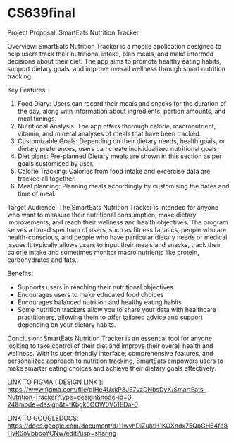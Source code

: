 # CS639final

Project Proposal: SmartEats Nutrition Tracker

Overview:
SmartEats Nutrition Tracker is a mobile application designed to help users track their nutritional intake, plan meals, and make informed decisions about their diet. The app aims to promote healthy eating habits, support dietary goals, and improve overall wellness through smart nutrition tracking.

Key Features:

1.	Food Diary: Users can record their meals and snacks for the duration of the day, along with information about ingredients, portion amounts, and meal timings.
2.	Nutritional Analysis: The app offers thorough calorie, macronutrient, vitamin, and mineral analyses of meals that have been tracked.
3.	Customizable Goals: Depending on their dietary needs, health goals, or dietary preferences, users can create individualized nutritional goals.
4.	Diet plans: Pre-planned Dietary meals are shown in this section as per goals customised by user.
5.	Calorie Tracking: Calories from food intake and excercise data are tracked all together.
6.  Meal planning: Planning meals accordingly by customising the dates and time of meal.

Target Audience:
The SmartEats Nutrition Tracker is intended for anyone who want to measure their nutritional consumption, make dietary improvements, and reach their wellness and health objectives. The program serves a broad spectrum of users, such as fitness fanatics, people who are health-conscious, and people who have particular dietary needs or medical issues.It typically allows users to input their meals and snacks, track their calorie intake and sometimes monitor macro nutrients like protein, carbohydrates and fats..


Benefits: 
- Supports users in reaching their nutritional objectives 
- Encourages users to make educated food choices 
- Encourages balanced nutrition and healthy eating habits
- Some nutrition trackers allow you to share your data with healthcare practitioners, allowing them to offer tailored advice and support depending on your dietary habits.

Conclusion:
SmartEats Nutrition Tracker is an essential tool for anyone looking to take control of their diet and improve their overall health and wellness. With its user-friendly interface, comprehensive features, and personalized approach to nutrition tracking, SmartEats empowers users to make smarter eating choices and achieve their dietary goals effectively.

LINK TO FIGMA ( DESIGN LINK ):
https://www.figma.com/file/qIHe4UxkP8JE7vzDNbsDyX/SmartEats-Nutrition-Tracker?type=design&node-id=3-24&mode=design&t=tKbgk5OOW0V51EDa-0

LINK TO GOOGLEDOCS:
https://docs.google.com/document/d/11wvhDiZuhtH1KOXndx75QpGH64fd8HyR6oVbbpoYCNw/edit?usp=sharing
